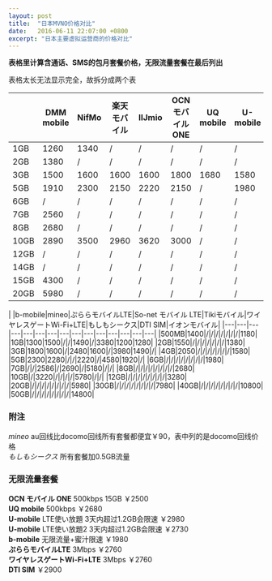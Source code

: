 ```yaml
---
layout: post
title:  "日本MVNO价格对比"
date:   2016-06-11 22:07:00 +0800
excerpt: "日本主要虚拟运营商的价格对比"
---
```

**表格里计算含通话、SMS的包月套餐价格，无限流量套餐在最后列出**

表格太长无法显示完全，故拆分成两个表

| |DMM mobile|NifMo|楽天モバイル|IIJmio|OCN モバイル ONE|UQ mobile|U-mobile|Y!mobile|FREETEL|BIGLOBE SIM|
|---|---|---|---|---|---|---|---|---|---|---|
|1GB|1260|1340|/|/|/|/|/|/|1199|1400|
|2GB|1380|/|/|/|/|/|/|2980|/|/|
|3GB|1500|1600|1600|1600|1800|1680|1580|/|1600|1600|
|5GB|1910|2300|2150|2220|2150|/|1980|/|2200|/|
|6GB|/|/|/|/|/|/|/|3980|/|2150|
|7GB|2560|/|/|/|/|/|/|/|/|/|
|8GB|2680|/|/|/|/|/|/|/|/|/|
|10GB|2890|3500|2960|3620|3000|/|/|/|3170|/|
|12GB|/|/|/|/|/|/|/|/|/|3400|
|14GB|/|/|/|/|/|/|/|5980|/|/|
|15GB|4300|/|/|/|/|/|/|/|/|/|
|20GB|5980|/|/|/|/|/|/|/|5570|/|

| |b-mobile|mineo|ぷららモバイルLTE|So-net モバイル LTE|Tikiモバイル|ワイヤレスゲートWi-Fi+LTE|もしもシークス|DTI SIM|イオンモバイル|
|---|---|---|---|---|---|---|---|---|---|---|---|---|---|---|
|500MB|1400|/|/|/|/|/|/|/|1180|
|1GB|1300|1500|/|/|1490|/|3380|1200|1280|
|2GB|1550|/|/|/|/|/|/|/|1380|
|3GB|1800|1600|/|2480|1600|/|3980|1490|/|
|4GB|2050|/|/|/|/|/|/|/|1580|
|5GB|2300|2280|/|/|2220|/|4580|1920|/|
|6GB|/|/|/|/|/|/|/|/|1980|
|7GB|/|/|2586|/|2690|/|5180|/|/|
|8GB|/|/|/|/|/|/|/|/|2680|
|10GB|/|3220|/|/|/|/|5780|/|/|
|12GB|/|/|/|/|/|/|/|/|3280|
|20GB|/|/|/|/|/|/|/|/|5980|
|30GB|/|/|/|/|/|/|/|/|7980|
|40GB|/|/|/|/|/|/|/|/|10800|
|50GB|/|/|/|/|/|/|/|/|14800|


### 附注
*mineo* au回线比docomo回线所有套餐都便宜￥90，表中列的是docomo回线价格  
*もしもシークス* 所有套餐加0.5GB流量

### 无限流量套餐
**OCN モバイル ONE** 500kbps 15GB ￥2500  
**UQ mobile** 500kbps ￥2680  
**U-mobile** LTE使い放題 3天内超过1.2GB会限速 ￥2980  
**U-mobile** LTE使い放題2 3天内超过1.2GB会限速 ￥2730  
**b-mobile** 无限流量+蜜汁限速 ￥1980  
**ぷららモバイルLTE** 3Mbps ￥2760  
**ワイヤレスゲートWi-Fi+LTE** 3Mbps ￥2760  
**DTI SIM** ￥2900
